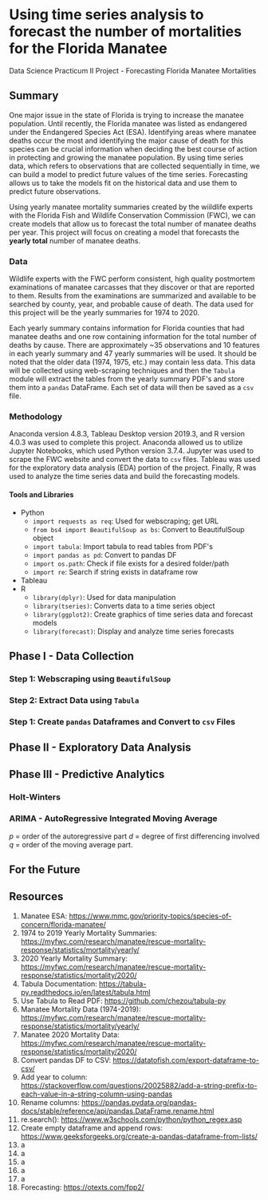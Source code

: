 # Using time series analysis to forecast the number of mortalities for the Florida Manatee
Data Science Practicum II Project - Forecasting Florida Manatee Mortalities


## Summary

One major issue in the state of Florida is trying to increase the manatee population. Until recently, the Florida manatee was listed as endangered under the Endangered Species Act (ESA). Identifying areas where manatee deaths occur the most and identifying the major cause of death for this species can be crucial information when deciding the best course of action in protecting and growing the manatee population. By using time series data, which refers to observations that are collected sequentially in time, we can build a model to predict future values of the time series. Forecasting allows us to take the models fit on the historical data and use them to predict future observations.

Using yearly manatee mortality summaries created by the wiildlife experts with the Florida Fish and Wildlife Conservation Commission (FWC), we can create models that allow us to forecast the total number of manatee deaths per year. This project will focus on creating a model that forecasts the **yearly total** number of manatee deaths.

### Data

Wildlife experts with the FWC perform consistent, high quality postmortem examinations of manatee carcasses that they discover or that are reported to them. Results from the examinations are summarized and available to be searched by county, year, and probable cause of death. The data used for this project will be the yearly summaries for 1974 to 2020.

Each yearly summary contains information for Florida counties that had manatee deaths and one row containing information for the total number of deaths by cause. There are approximately ~35 observations and 10 features in each yearly summary and 47 yearly summaries will be used. It should be noted that the older data (1974, 1975, etc.) may contain less data. This data will be collected using web-scraping techniques and then the `Tabula` module will extract the tables from the yearly summary PDF's and store them into a `pandas` DataFrame. Each set of data will then be saved as a `csv` file.

### Methodology

Anaconda version 4.8.3, Tableau Desktop version 2019.3, and R version 4.0.3 was used to complete this project. Anaconda allowed us to utilize Jupyter Notebooks, which used Python version 3.7.4. Jupyter was used to scrape the FWC website and convert the data to `csv` files. Tableau was used for the exploratory data analysis (EDA) portion of the project. Finally, R was used to analyze the time series data and build the forecasting models. 

#### Tools and Libraries

* Python
   * `import requests as req`: Used for webscraping; get URL
   * `from bs4 import BeautifulSoup as bs`: Convert to BeautifulSoup object
   * `import tabula`: Import tabula to read tables from PDF's
   * `import pandas as pd`: Convert to pandas DF
   * `import os.path`: Check if file exists for a desired folder/path
   * `import re`: Search if string exists in dataframe row
* Tableau
* R
  * `library(dplyr)`: Used for data manipulation
  * `library(tseries)`: Converts data to a time series object
  * `library(ggplot2)`: Create graphics of time series data and forecast models
  * `library(forecast)`: Display and analyze time series forecasts 


## Phase I - Data Collection

### Step 1: Webscraping using `BeautifulSoup`


### Step 2: Extract Data using `Tabula`


### Step 1: Create `pandas` Dataframes and Convert to `csv` Files


## Phase II - Exploratory Data Analysis



## Phase III - Predictive Analytics

### Holt-Winters

### ARIMA - AutoRegressive Integrated Moving Average

*p* = order of the autoregressive part
*d* = degree of first differencing involved
*q* = order of the moving average part.

## For the Future


## Resources
1. Manatee ESA: https://www.mmc.gov/priority-topics/species-of-concern/florida-manatee/ 
2. 1974 to 2019 Yearly Mortality Summaries: https://myfwc.com/research/manatee/rescue-mortality-response/statistics/mortality/yearly/
3. 2020 Yearly Mortality Summary: https://myfwc.com/research/manatee/rescue-mortality-response/statistics/mortality/2020/
4. Tabula Documentation: https://tabula-py.readthedocs.io/en/latest/tabula.html
5. Use Tabula to Read PDF: https://github.com/chezou/tabula-py
6. Manatee Mortality Data (1974-2019): https://myfwc.com/research/manatee/rescue-mortality-response/statistics/mortality/yearly/
7. Manatee 2020 Mortality Data: https://myfwc.com/research/manatee/rescue-mortality-response/statistics/mortality/2020/
8. Convert pandas DF to CSV: https://datatofish.com/export-dataframe-to-csv/
9. Add year to column: https://stackoverflow.com/questions/20025882/add-a-string-prefix-to-each-value-in-a-string-column-using-pandas
10. Rename columns: https://pandas.pydata.org/pandas-docs/stable/reference/api/pandas.DataFrame.rename.html
11. re.search(): https://www.w3schools.com/python/python_regex.asp
12. Create empty dataframe and append rows: https://www.geeksforgeeks.org/create-a-pandas-dataframe-from-lists/
13. a
14. a
15. a
16. a
17. a
18. Forecasting: https://otexts.com/fpp2/
